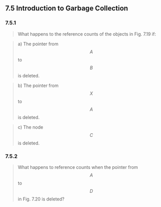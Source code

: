 ## 7.5 Introduction to Garbage Collection

### 7.5.1

> What happens to the reference counts of the objects in Fig. 7.19 if:

> a) The pointer from $$A$$ to $$B$$ is deleted.

> b) The pointer from $$X$$ to $$A$$ is deleted.

> c) The node $$C$$ is deleted.

### 7.5.2

> What happens to reference counts when the pointer from $$A$$ to $$D$$ in Fig. 7.20 is deleted?

